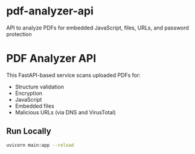# pdf-analyzer-api
API to analyze PDFs for embedded JavaScript, files, URLs, and password protection
# PDF Analyzer API

This FastAPI-based service scans uploaded PDFs for:
- Structure validation
- Encryption
- JavaScript
- Embedded files
- Malicious URLs (via DNS and VirusTotal)

## Run Locally
```bash
uvicorn main:app --reload
